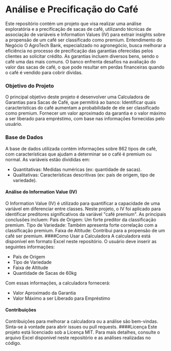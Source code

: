 # Análise e Precificação do Café
Este repositório contém um projeto que visa realizar uma análise exploratória e a precificação de sacas de café, utilizando técnicas de associação de variáveis e Information Values (IV) para extrair insights sobre a propensão de um café ser classificado como premium.
Entendimento do Negócio
O AgroTech Bank, especializado no agronegócio, busca melhorar a eficiência no processo de precificação das garantias oferecidas pelos clientes ao solicitar crédito. As garantias incluem diversos bens, sendo o café uma das mais comuns. O banco enfrenta desafios na avaliação do valor das sacas de café, o que pode resultar em perdas financeiras quando o café é vendido para cobrir dívidas.
### Objetivo do Projeto
O principal objetivo deste projeto é desenvolver uma Calculadora de Garantias para Sacas de Café, que permitirá ao banco:
Identificar quais características do café aumentam a probabilidade de ele ser classificado como premium.
Fornecer um valor aproximado da garantia e o valor máximo a ser liberado para empréstimo, com base nas informações fornecidas pelo usuário.
### Base de Dados
A base de dados utilizada contém informações sobre 862 tipos de café, com características que ajudam a determinar se o café é premium ou normal. As variáveis estão divididas em:
- Quantitativas: Medidas numéricas (ex: quantidade de sacas).
- Qualitativas: Características descritivas (ex: país de origem, tipo de variedade).

#### Análise do Information Value (IV)
O Information Value (IV) é utilizado para quantificar a capacidade de uma variável em diferenciar entre classes. Neste projeto, o IV foi aplicado para identificar preditores significativos da variável "café premium". As principais conclusões incluem:
País de Origem: Um forte preditor da classificação premium.
Tipo de Variedade: Também apresenta forte correlação com a classificação premium.
Faixa de Altitude: Contribui para a propensão de um café ser premium.
####Como Usar a Calculadora
A calculadora está disponível em formato Excel neste repositório. O usuário deve inserir as seguintes informações:
- País de Origem
- Tipo de Variedade
- Faixa de Altitude
- Quantidade de Sacas de 60kg

Com essas informações, a calculadora fornecerá:
- Valor Aproximado da Garantia
- Valor Máximo a ser Liberado para Empréstimo
#### Contribuições
Contribuições para melhorar a calculadora ou a análise são bem-vindas. Sinta-se à vontade para abrir issues ou pull requests.
####Licença
Este projeto está licenciado sob a Licença MIT. Para mais detalhes, consulte o arquivo Excel disponível neste repositório e as análises realizadas no código.
